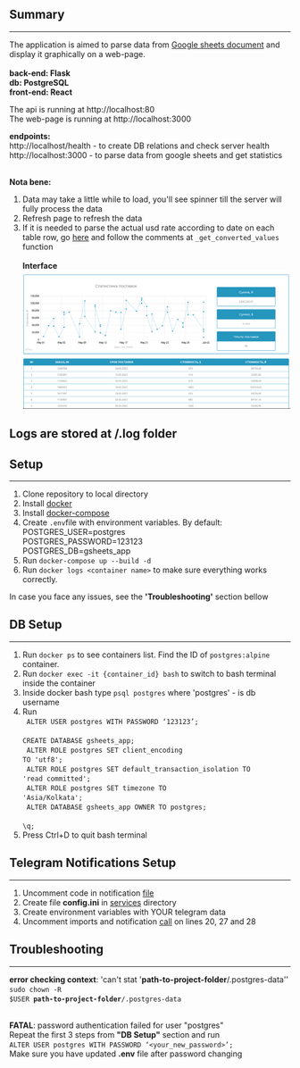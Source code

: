 ## Summary

---
The application is aimed to parse data from [Google sheets document](https://docs.google.com/spreadsheets/d/19axhkbnbVrIBHTvB3hTMEaJwylpMPNqaDNvEeuJs9vY/edit#gid=0)
and display it graphically on a web-page.<br><br>
**back-end: Flask**<br>
**db: PostgreSQL**<br>
**front-end: React**<br>

The api is running at http://localhost:80<br>
The web-page is running at http://localhost:3000<br>

__endpoints:__<br>
http://localhost/health - to create DB relations and check server health<br>
http://localhost:3000 - to parse data from google sheets and get statistics <br><br>


__Nota bene:__ <br>
1. Data may take a little while to load, you'll see spinner till the server will fully process the data
2. Refresh page to refresh the data
3. If it is needed to parse the actual usd rate according to date on each table row, go [here](./flask-server/services/main.py)
and follow the comments at `_get_converted_values` function<br><br>
__Interface__<br>
  ![Interface](/Screenshot%20from%202022-07-22%2019-51-58.png)

## Logs are stored at /.log folder
## Setup

---

1. Clone repository to local directory
2. Install [docker](https://docs.docker.com/engine/install/ubuntu/)
3. Install [docker-compose](https://docs.docker.com/compose/install/)
4. Create `.env`file with environment variables. By default:<br>
POSTGRES_USER=postgres<br>
POSTGRES_PASSWORD=123123<br>
POSTGRES_DB=gsheets_app<br>
5. Run `docker-compose up --build -d`
6. Run `docker logs <container name>` to make sure everything works correctly.

In case you face any issues, see the __'Troubleshooting'__ section bellow

## DB Setup

___

1. Run `docker ps` to see containers list. Find the ID of `postgres:alpine` container.<br>
2. Run `docker exec -it {container_id} bash` to switch to bash terminal inside the container<br>
3. Inside docker bash type `psql postgres` where 'postgres' - is db username
4. Run <br><code>
ALTER USER postgres WITH PASSWORD ‘123123’;<br>
CREATE DATABASE gsheets_app;<br>
ALTER ROLE postgres SET client_encoding TO 'utf8'; <br>
ALTER ROLE postgres SET default_transaction_isolation TO 'read committed'; <br>
ALTER ROLE postgres SET timezone TO 'Asia/Kolkata';<br>
ALTER DATABASE gsheets_app OWNER TO postgres;<br>
\q;
</code><br>
5. Press Ctrl+D to quit bash terminal 

## Telegram Notifications Setup

___
1. Uncomment code in notification [file](./flask-server/services/telegram_notification.py)
2. Create file __config.ini__ in [services](./flask-server/services) directory
3. Create environment variables with YOUR telegram data
4. Uncomment imports and notification [call](./flask-server/services/main.py) on lines 20, 27 and 28



## Troubleshooting

___

__error checking context__: 'can't stat '<b>path-to-project-folder</b>/.postgres-data''<br>
<code>sudo chown -R $USER <b>path-to-project-folder</b>/.postgres-data</code><br><br>


__FATAL__: password authentication failed for user "postgres"<br>
Repeat the first 3 steps from __"DB Setup"__ section and run <br>
`ALTER USER postgres WITH PASSWORD ‘<your_new_password>’;`<br>
Make sure you have updated __.env__ file after password changing
